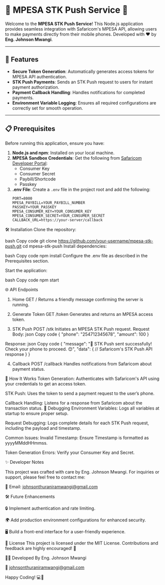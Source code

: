 # 🌟 MPESA STK Push Service 🌟

Welcome to the **MPESA STK Push Service**! This Node.js application provides seamless integration with Safaricom's MPESA API, allowing users to make payments directly from their mobile phones. Developed with ❤️ by **Eng. Johnson Mwangi**.

---

## 🚀 Features

- **Secure Token Generation**: Automatically generates access tokens for MPESA API authentication.
- **STK Push Payments**: Sends an STK Push request to users for instant payment authorization.
- **Payment Callback Handling**: Handles notifications for completed payments.
- **Environment Variable Logging**: Ensures all required configurations are correctly set for smooth operation.

---

## 📋 Prerequisites

Before running this application, ensure you have:

1. **Node.js and npm**: Installed on your local machine.
2. **MPESA Sandbox Credentials**: Get the following from [Safaricom Developer Portal](https://developer.safaricom.co.ke/):
   - Consumer Key
   - Consumer Secret
   - Paybill/Shortcode
   - Passkey
3. **.env File**: Create a `.env` file in the project root and add the following:
   ```plaintext
   PORT=8000
   MPESA_PAYBILL=YOUR_PAYBILL_NUMBER
   PASSKEY=YOUR_PASSKEY
   MPESA_CONSUMER_KEY=YOUR_CONSUMER_KEY
   MPESA_CONSUMER_SECRET=YOUR_CONSUMER_SECRET
   CALLBACK_URL=https://your-server/callback
🛠️ Installation
Clone the repository:

bash
Copy code
git clone https://github.com/your-username/mpesa-stk-push.git
cd mpesa-stk-push
Install dependencies:

bash
Copy code
npm install
Configure the .env file as described in the Prerequisites section.

Start the application:

bash
Copy code
npm start

🌐 API Endpoints

1. Home
GET /
Returns a friendly message confirming the server is running.

2. Generate Token
GET /token
Generates and returns an MPESA access token.

3. STK Push
POST /stk
Initiates an MPESA STK Push request.
Request Body:
json
Copy code
{
  "phone": "254712345678",
  "amount": 100
}


Response:
json
Copy code
{
  "message": "📲 STK Push sent successfully! Check your phone to proceed. 😊",
  "data": {
    // Safaricom's STK Push API response
  }
}


4. Callback
POST /callback
Handles notifications from Safaricom about payment status.


📖 How It Works
Token Generation: Authenticates with Safaricom's API using your credentials to get an access token.

STK Push: Uses the token to send a payment request to the user’s phone.


Callback Handling: Listens for a response from Safaricom about the transaction status.
🐞 Debugging
Environment Variables: Logs all variables at startup to ensure proper setup.


Request Debugging: Logs complete details for each STK Push request, including the payload and timestamp.

Common Issues:
Invalid Timestamp: Ensure Timestamp is formatted as yyyyMMddHHmmss.


Token Generation Errors: Verify your Consumer Key and Secret.



✨ Developer Notes


This project was crafted with care by Eng. Johnson Mwangi. For inquiries or support, please feel free to contact me:

📧 Email: johnsonthuraniramwangi@gmail.com

🛠️ Future Enhancements

🔒 Implement authentication and rate limiting.

🌍 Add production environment configurations for enhanced security.

🖥️ Build a front-end interface for a user-friendly experience.

📜 License
This project is licensed under the MIT License. Contributions and feedback are highly encouraged! 🚀

👨‍💻 Developed By
Eng. Johnson Mwangi

📧 johnsonthuraniramwangi@gmail.com

Happy Coding! 💻🚀